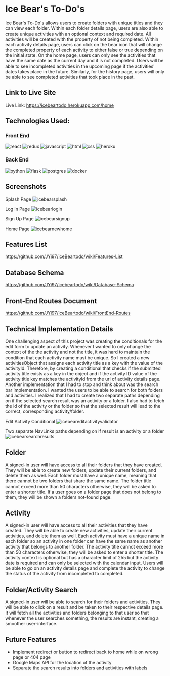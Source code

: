 # Ice Bear's To-Do's

Ice Bear's To-Do's allows users to create folders with unique titles and they can view each folder. Within each folder details page, users are also able to create unique activities with an optional context and required date. All activities will be created with the property of not being completed. Within each activity details
page, users can click on the bear icon that will change the completed property of each activity to either false or true depending on the initial state. On the home page, users can only see the activities that have the same date as the current day and it is not completed. Users will be able to see incompleted activities in the upcoming page if the activities' dates takes place in the future. Similarly, for the history page, users will only be able to see completed activities that took place in the past.

## Link to Live Site
Live Link: https://icebeartodo.herokuapp.com/home

## Technologies Used:
### Front End
![react](https://user-images.githubusercontent.com/90019010/179418431-3768ece7-d988-43f1-a22b-4707848ac9d2.svg)
![redux](https://user-images.githubusercontent.com/90019010/179418433-e3ae4f1d-a1dc-4772-84b7-56db8132d01e.svg)
![javascript](https://user-images.githubusercontent.com/90019010/179418437-d00f3585-d6a9-4531-af2f-e5cb321e2780.svg)
![html](https://user-images.githubusercontent.com/90019010/179418445-20d38d75-eae7-4bbf-bed0-5c26ec4aa977.svg)
![css](https://user-images.githubusercontent.com/90019010/179418447-fd17f92e-83e6-4e60-b4d6-602b8300bdc9.svg)
![heroku](https://user-images.githubusercontent.com/90019010/179418448-91d1d47f-1184-440a-bcd0-03f36192f775.svg)

### Back End
![python](https://user-images.githubusercontent.com/90019010/179418459-28523cdb-5d46-4473-a744-efcf2bb47c8d.svg)
![flask](https://user-images.githubusercontent.com/90019010/179418464-dac29f71-39ae-425b-bbc7-86e6dd29098b.svg)
![postgres](https://user-images.githubusercontent.com/90019010/179418482-fca795c5-b035-43e6-91cb-c136d0c9f6fb.svg)
![docker](https://user-images.githubusercontent.com/90019010/180459609-e8cd6ead-1cd3-4c23-a50c-d44f672212fb.svg)

## Screenshots

Splash Page
![icebearsplash](https://user-images.githubusercontent.com/96046451/182528038-e9a3650c-c40d-465e-ad32-04c92f40f9ee.PNG)

Log in Page
![icebearlogin](https://user-images.githubusercontent.com/96046451/182528076-26a3e4e2-616f-45a8-938d-8c50f13adffb.PNG)

Sign Up Page
![icebearsignup](https://user-images.githubusercontent.com/96046451/182528089-d91739d1-9fb5-476c-aa78-76d2bd2211fb.PNG)

Home Page
![icebearnewhome](https://user-images.githubusercontent.com/96046451/183038035-f42d8bf8-82d9-4d20-b03b-887b426e7b09.PNG)

## Features List
https://github.com/JYi97/iceBeartodo/wiki/Features-List

## Database Schema
https://github.com/JYi97/icebeartodo/wiki/Database-Schema

## Front-End Routes Document
https://github.com/JYi97/iceBeartodo/wiki/FrontEnd-Routes

## Technical Implementation Details
One challenging aspect of this project was creating the conditionals for the edit form to update an activity. Whenever I wanted to only change the context of the the activity and not the title, it was hard to maintain the condition that each activity name must be unique. So I created a new activitiesObject that assigns each activity title as a key with the value of the activityId. Therefore, by creating a conditional that checks if the submitted activity title exists as a key in the object and if the activity ID value of the activity title key matches the activityId from the url of activity details page. Another implementation that I had to stop and think about was the search bar implementation. I wanted the users to be able to search for both folders and activities. I realized that I had to create two separate paths depending on if the selected search result was an activity or a folder. I also had to fetch the id of the activity or the folder so that the selected result will lead to the correct, corresponding activity/folder.

Edit Activity Conditional
![icebeareditactivityvalidator](https://user-images.githubusercontent.com/96046451/182531843-65eaee84-89b3-437c-b6df-f4cb2d7c85f0.PNG)

Two separate NavLinks paths depending on if result is an activity or a folder
![icebearsearchresults](https://user-images.githubusercontent.com/96046451/182533832-fd1a38f6-8c9a-4e8c-b17d-c2c855792e93.PNG)

## Folder
A signed-in user will have access to all their folders that they have created. They will be able to create new folders, update their current folders, and delete them as well. Each folder must have a unique name, meaning that there cannot be two folders that share the same name. The folder title cannot exceed more than 50 characters otherwise, they will be asked to enter a shorter title. If a user goes on a folder page that does not belong to them, they will be shown a folders not-found page.

## Activity
A signed-in user will have access to all their activities that they have created. They will be able to create new activities, update their current activities, and delete them as well. Each activity must have a unique name in each folder so an activity in one folder can have the same name as another activity that belongs to another folder. The activity title cannot exceed more than 50 characters otherwise, they will be asked to enter a shorter title. The activity context is optional but has a character limit of 255 but the activity date is required and can only be selected with the calendar input. Users will be able to go on an activity details page and complete the activity to change the status of the activity from incompleted to completed.

## Folder/Activity Search
A signed-in user will be able to search for their folders and activities. They will be able to click on a result and be taken to their respective details page. It will fetch all the activities and folders belonging to that user so that whenever the user searches something, the results are instant, creating a smoother user-interface. 

## Future Features
- Implement redirect or button to redirect back to home while on wrong page or 404 page
- Google Maps API for the location of the activity
- Separate the search results into folders and activities with labels


